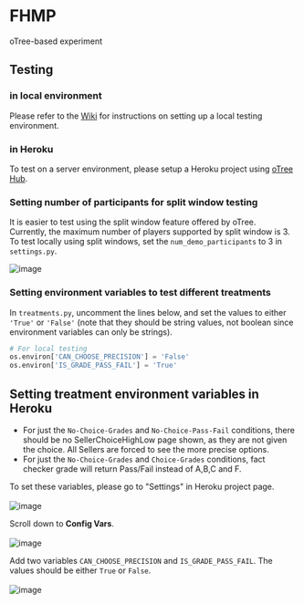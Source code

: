 # FHMP
oTree-based experiment

## Testing

### in local environment
Please refer to the [Wiki](https://github.com/mendoza-research/fhmp/wiki) for instructions on setting up a local testing environment. 

### in Heroku
To test on a server environment, please setup a Heroku project using [oTree Hub](https://www.otreehub.com/). 

### Setting number of participants for split window testing
It is easier to test using the split window feature offered by oTree.<br />
Currently, the maximum number of players supported by split window is 3.<br />
To test locally using split windows, set the `num_demo_participants` to 3 in `settings.py`.

![image](https://user-images.githubusercontent.com/1064036/68621295-b3a97980-0512-11ea-8da7-226a3004f121.png)

### Setting environment variables to test different treatments

In `treatments.py`, uncomment the lines below, and set the values to either `'True'` or `'False'` (note that they should be string values, not boolean since environment variables can only be strings).  

```python
# For local testing
os.environ['CAN_CHOOSE_PRECISION'] = 'False'
os.environ['IS_GRADE_PASS_FAIL'] = 'True'
```


## Setting treatment environment variables in Heroku
- For just the `No-Choice-Grades` and `No-Choice-Pass-Fail` conditions, there should be no SellerChoiceHighLow page shown, as they are not given the choice. All Sellers are forced to see the more precise options.
- For just the `No-Choice-Grades` and `Choice-Grades` conditions, fact checker grade will return Pass/Fail instead of A,B,C and F. 

To set these variables, please go to "Settings" in Heroku project page.<br /><br />
![image](https://user-images.githubusercontent.com/1064036/68620852-b5bf0880-0511-11ea-8e3c-864c0b44cdb1.png)

Scroll down to **Config Vars**.<br /><br />
![image](https://user-images.githubusercontent.com/1064036/68620940-ebfc8800-0511-11ea-8f34-3df8a9cc9ac2.png)

Add two variables `CAN_CHOOSE_PRECISION` and `IS_GRADE_PASS_FAIL`. The values should be either `True` or `False`.<br /><br />
![image](https://user-images.githubusercontent.com/1064036/68621082-3847c800-0512-11ea-8f45-ae0c4d48b0b5.png)
